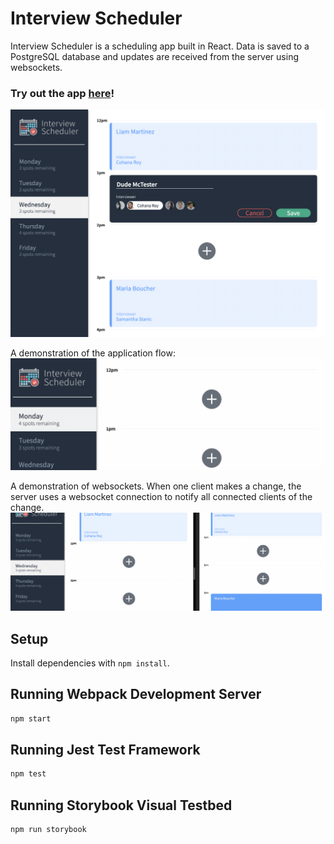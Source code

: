 # Interview Scheduler

Interview Scheduler is a scheduling app built in React. Data is saved to a PostgreSQL database and updates are received from the server using websockets. 

### Try out the app [here](https://scheduler.sydsis.co/)!

![Application screenshot](https://github.com/sydney-sisco/scheduler/blob/master/docs/application.png?raw=true)

A demonstration of the application flow:
![Application animation](https://github.com/sydney-sisco/scheduler/blob/master/docs/appointment.gif?raw=true)

A demonstration of websockets. When one client makes a change, the server uses a websocket connection to notify all connected clients of the change.
![websocket animation](https://github.com/sydney-sisco/scheduler/blob/master/docs/websockets.gif?raw=true)

## Setup

Install dependencies with `npm install`.

## Running Webpack Development Server

```sh
npm start
```

## Running Jest Test Framework

```sh
npm test
```

## Running Storybook Visual Testbed

```sh
npm run storybook
```

